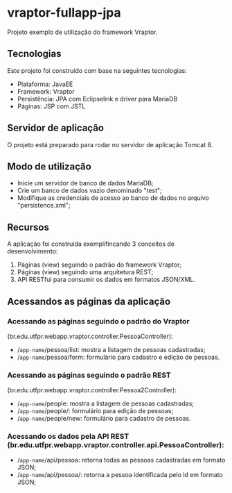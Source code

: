 ﻿# vraptor-fullapp-jpa

Projeto exemplo de utilização do framework Vraptor.

## Tecnologias
Este projeto foi construído com base na seguintes tecnologias:
- Plataforma: JavaEE
- Framework: Vraptor
- Persistência: JPA com Eclipselink e driver para MariaDB
- Páginas: JSP com JSTL


## Servidor de aplicação
 O projeto está preparado para rodar no servidor de aplicação Tomcat 8.
 

## Modo de utilização
- Inicie um servidor de banco de dados MariaDB;
- Crie um banco de dados vazio denominado "test";
- Modifique as credenciais de acesso ao banco de dados no arquivo "persistence.xml";
 

## Recursos
A aplicação foi construída exemplifincando 3 conceitos de desenvolvimento: 
1. Páginas (view) seguindo o padrão do framework Vraptor;
2. Páginas (view) seguindo uma arquitetura REST;
3. API RESTful para consumir os dados em formatos JSON/XML.

## Acessandos as páginas da aplicação
### Acessando as páginas seguindo o padrão do Vraptor
(br.edu.utfpr.webapp.vraptor.controller.PessoaController):
- /`app-name`/pessoa/list: mostra a listagem de pessoas cadastradas;
- /`app-name`/pessoa/form: formulário para cadastro e edição de pessoas.
 
 
### Acessando as páginas seguindo o padrão REST
(br.edu.utfpr.webapp.vraptor.controller.Pessoa2Controller):
- /`app-name`/people: mostra a listagem de pessoas cadastradas;
- /`app-name`/people/<id>: formulário para edição de pessoas;
- /`app-name`/people/new: formulário para cadastro de pessoas.
 

### Acessando os dados pela API REST (br.edu.utfpr.webapp.vraptor.controller.api.PessoaController):
- /`app-name`/api/pessoa: retorna todas as pessoas cadastradas em formato JSON;
- /`app-name`/api/pessoa/<id>: retorna a pessoa identificada pelo id em formato JSON;

 

